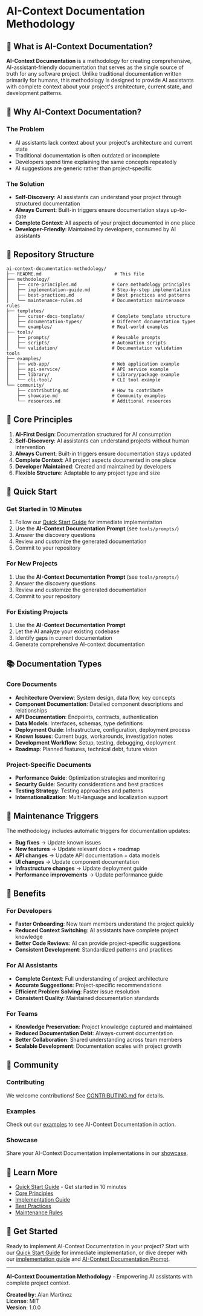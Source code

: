 # AI-Context Documentation Methodology

## 🎯 **What is AI-Context Documentation?**

**AI-Context Documentation** is a methodology for creating comprehensive, AI-assistant-friendly documentation that serves as the single source of truth for any software project. Unlike traditional documentation written primarily for humans, this methodology is designed to provide AI assistants with complete context about your project's architecture, current state, and development patterns.

## 🚀 **Why AI-Context Documentation?**

### **The Problem**
- AI assistants lack context about your project's architecture and current state
- Traditional documentation is often outdated or incomplete
- Developers spend time explaining the same concepts repeatedly
- AI suggestions are generic rather than project-specific

### **The Solution**
- **Self-Discovery**: AI assistants can understand your project through structured documentation
- **Always Current**: Built-in triggers ensure documentation stays up-to-date
- **Complete Context**: All aspects of your project documented in one place
- **Developer-Friendly**: Maintained by developers, consumed by AI assistants

## 📁 **Repository Structure**

```
ai-context-documentation-methodology/
├── README.md                           # This file
├── methodology/
│   ├── core-principles.md             # Core methodology principles
│   ├── implementation-guide.md        # Step-by-step implementation
│   ├── best-practices.md              # Best practices and patterns
│   └── maintenance-rules.md           # Documentation maintenance rules
├── templates/
│   ├── cursor-docs-template/          # Complete template structure
│   ├── documentation-types/           # Different documentation types
│   └── examples/                      # Real-world examples
├── tools/
│   ├── prompts/                       # Reusable prompts
│   ├── scripts/                       # Automation scripts
│   └── validation/                    # Documentation validation tools
├── examples/
│   ├── web-app/                       # Web application example
│   ├── api-service/                   # API service example
│   ├── library/                       # Library/package example
│   └── cli-tool/                      # CLI tool example
└── community/
    ├── contributing.md                # How to contribute
    ├── showcase.md                    # Community examples
    └── resources.md                   # Additional resources
```

## 🎯 **Core Principles**

1. **AI-First Design**: Documentation structured for AI consumption
2. **Self-Discovery**: AI assistants can understand projects without human intervention
3. **Always Current**: Built-in triggers ensure documentation stays updated
4. **Complete Context**: All project aspects documented in one place
5. **Developer Maintained**: Created and maintained by developers
6. **Flexible Structure**: Adaptable to any project type and size

## 🚀 **Quick Start**

### **Get Started in 10 Minutes**
1. Follow our [Quick Start Guide](QUICK-START.md) for immediate implementation
2. Use the **AI-Context Documentation Prompt** (see `tools/prompts/`)
3. Answer the discovery questions
4. Review and customize the generated documentation
5. Commit to your repository

### **For New Projects**
1. Use the **AI-Context Documentation Prompt** (see `tools/prompts/`)
2. Answer the discovery questions
3. Review and customize the generated documentation
4. Commit to your repository

### **For Existing Projects**
1. Use the **AI-Context Documentation Prompt**
2. Let the AI analyze your existing codebase
3. Identify gaps in current documentation
4. Generate comprehensive AI-context documentation

## 📚 **Documentation Types**

### **Core Documents**
- **Architecture Overview**: System design, data flow, key concepts
- **Component Documentation**: Detailed component descriptions and relationships
- **API Documentation**: Endpoints, contracts, authentication
- **Data Models**: Interfaces, schemas, type definitions
- **Deployment Guide**: Infrastructure, configuration, deployment process
- **Known Issues**: Current bugs, workarounds, investigation notes
- **Development Workflow**: Setup, testing, debugging, deployment
- **Roadmap**: Planned features, technical debt, future vision

### **Project-Specific Documents**
- **Performance Guide**: Optimization strategies and monitoring
- **Security Guide**: Security considerations and best practices
- **Testing Strategy**: Testing approaches and patterns
- **Internationalization**: Multi-language and localization support

## 🔧 **Maintenance Triggers**

The methodology includes automatic triggers for documentation updates:

- **Bug fixes** → Update known issues
- **New features** → Update relevant docs + roadmap
- **API changes** → Update API documentation + data models
- **UI changes** → Update component documentation
- **Infrastructure changes** → Update deployment guide
- **Performance improvements** → Update performance guide

## 🌟 **Benefits**

### **For Developers**
- **Faster Onboarding**: New team members understand the project quickly
- **Reduced Context Switching**: AI assistants have complete project knowledge
- **Better Code Reviews**: AI can provide project-specific suggestions
- **Consistent Development**: Standardized patterns and practices

### **For AI Assistants**
- **Complete Context**: Full understanding of project architecture
- **Accurate Suggestions**: Project-specific recommendations
- **Efficient Problem Solving**: Faster issue resolution
- **Consistent Quality**: Maintained documentation standards

### **For Teams**
- **Knowledge Preservation**: Project knowledge captured and maintained
- **Reduced Documentation Debt**: Always-current documentation
- **Better Collaboration**: Shared understanding across team members
- **Scalable Development**: Documentation scales with project growth

## 🤝 **Community**

### **Contributing**
We welcome contributions! See [CONTRIBUTING.md](community/contributing.md) for details.

### **Examples**
Check out our [examples](examples/) to see AI-Context Documentation in action.

### **Showcase**
Share your AI-Context Documentation implementations in our [showcase](community/showcase.md).

## 📖 **Learn More**

- [Quick Start Guide](QUICK-START.md) - Get started in 10 minutes
- [Core Principles](methodology/core-principles.md)
- [Implementation Guide](methodology/implementation-guide.md)
- [Best Practices](methodology/best-practices.md)
- [Maintenance Rules](methodology/maintenance-rules.md)

## 🎯 **Get Started**

Ready to implement AI-Context Documentation in your project? Start with our [Quick Start Guide](QUICK-START.md) for immediate implementation, or dive deeper with our [implementation guide](methodology/implementation-guide.md) and [AI-Context Documentation Prompt](tools/prompts/ai-context-documentation-prompt.md).

---

**AI-Context Documentation Methodology** - Empowering AI assistants with complete project context.

**Created by**: Alan Martinez  
**License**: MIT  
**Version**: 1.0.0